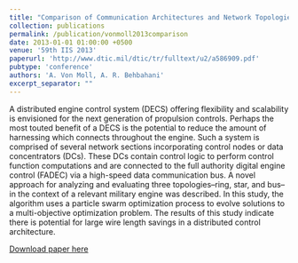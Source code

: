 ```yaml
---
title: "Comparison of Communication Architectures and Network Topologies for Distributed Propulsion Controls"
collection: publications
permalink: /publication/vonmoll2013comparison
date: 2013-01-01 01:00:00 +0500
venue: '59th IIS 2013'
paperurl: 'http://www.dtic.mil/dtic/tr/fulltext/u2/a586909.pdf'
pubtype: 'conference'
authors: 'A. Von Moll, A. R. Behbahani'
excerpt_separator: ""
---
```

A distributed engine control system (DECS) offering flexibility and scalability is envisioned for the next generation of propulsion controls. Perhaps the most touted benefit of a DECS is the potential to reduce the amount of harnessing which connects throughout the engine. Such a system is comprised of several network sections incorporating control nodes or data concentrators (DCs). These DCs contain control logic to perform control function computations and are connected to the full authority digital engine control (FADEC) via a high-speed data communication bus. A novel approach for analyzing and evaluating three topologies–ring, star, and bus–in the context of a relevant military engine was described. In this study, the algorithm uses a particle swarm optimization process to evolve solutions to a multi-objective optimization problem. The results of this study indicate there is potential for large wire length savings in a distributed control architecture.

[Download paper here](http://www.dtic.mil/dtic/tr/fulltext/u2/a586909.pdf)